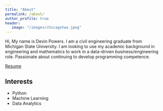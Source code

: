 ```yaml
---
title: "About"
permalink: /about/
author_profile: true
header:
   image: "/images/chicagotwo.jpeg"
---
```


Hi, My name is Devin Powers. I am a civil engineering graduate from Michigan State University. I am looking to use my academic background in engineering and mathematics to work in a data-driven business/engineering role. Passionate about continuing to develop programming competence.


[Resume](/resume/Devin_Powers_Resume.pdf)

## Interests

* Python
* Machine Learning
* Data Analytics



